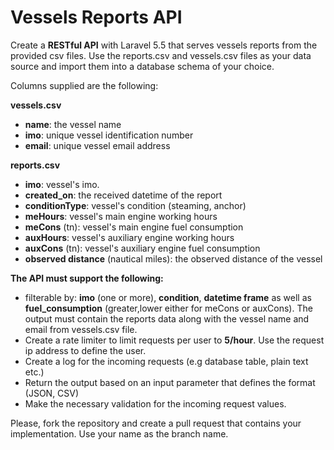 # Vessels Reports API 

Create a **RESTful API** with Laravel 5.5 that serves vessels reports from the provided csv files.
Use the reports.csv and vessels.csv files as your data source and import them into a database schema of your choice. 

Columns supplied are the following:

**vessels.csv**

* **name**: the vessel name
* **imo**: unique vessel identification number
* **email**: unique vessel email address

**reports.csv**

* **imo**: vessel's imo.
* **created_on**: the received datetime of the report
* **conditionType**: vessel's condition (steaming, anchor)
* **meHours**: vessel's main engine working hours
* **meCons** (tn): vessel's main engine fuel consumption
* **auxHours**: vessel's auxiliary engine working hours
* **auxCons** (tn): vessel's auxiliary engine fuel consumption
* **observed distance** (nautical miles): the observed distance of the vessel

**The API must support the following:**
* filterable by: **imo** (one or more), **condition**, **datetime frame** as well as **fuel_consumption** (greater,lower either for meCons or auxCons). The output must contain the reports data along with the vessel name and email from vessels.csv file.
* Create a rate limiter to limit requests per user to **5/hour**. Use the request ip address to define the user. 
* Create a log for the incoming requests (e.g database table, plain text etc.)
* Return the output based on an input parameter that defines the format (JSON, CSV)
* Make the necessary validation for the incoming request values.

Please, fork the repository and create a pull request that contains your implementation. Use your name as the branch name.
